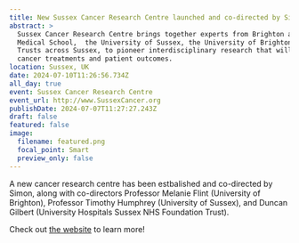 ```yaml
---
title: New Sussex Cancer Research Centre launched and co-directed by Simon Mitchell
abstract: >
  Sussex Cancer Research Centre brings together experts from Brighton and Sussex
  Medical School,  the University of Sussex, the University of Brighton, and NHS
  Trusts across Sussex, to pioneer interdisciplinary research that will improve
  cancer treatments and patient outcomes.
location: Sussex, UK
date: 2024-07-10T11:26:56.734Z
all_day: true
event: Sussex Cancer Research Centre
event_url: http://www.SussexCancer.org
publishDate: 2024-07-07T11:27:27.243Z
draft: false
featured: false
image:
  filename: featured.png
  focal_point: Smart
  preview_only: false
---
```

A new cancer research centre has been estbalished and co-directed by Simon, along with co-directors Professor Melanie Flint (University of Brighton), Professor Timothy Humphrey (University of Sussex), and Duncan Gilbert (University Hospitals Sussex NHS Foundation Trust).

Check out [the website](http://www.sussexCancer.org) to learn more!
